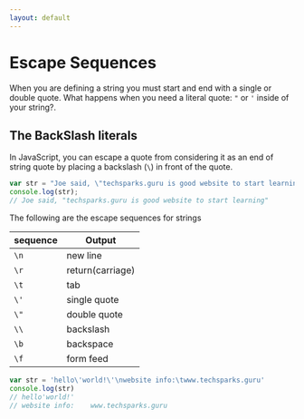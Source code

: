 ```yaml
---
layout: default
---
```

# Escape Sequences
When you are defining a string you must start and end with a single or double quote. What happens when you need a literal quote: `"` or `'` inside of your string?.

## The BackSlash literals

In JavaScript, you can escape a quote from considering it as an end of string quote by placing a backslash (`\`) in front of the quote.
```javascript
var str = "Joe said, \"techsparks.guru is good website to start learning\"";
console.log(str);
// Joe said, "techsparks.guru is good website to start learning"
```
The following are the escape sequences for strings

|sequence|Output|
 --------|------ 
|`\n`|new line|
|`\r`|return(carriage)|
|`\t`|tab|
|`\'`|single quote|
|`\"`|double quote|
|`\\`|backslash|
|`\b`|backspace|
|`\f`|form feed|

```javascript
var str = 'hello\'world!\'\nwebsite info:\twww.techsparks.guru'
console.log(str)
// hello'world!'
// website info:	www.techsparks.guru
```